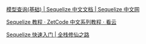 [模型查询(基础) | Sequelize 中文文档 | Sequelize 中文网](https://www.sequelize.com.cn/core-concepts/model-querying-basics#%E5%AE%9E%E7%94%A8%E6%96%B9%E6%B3%95)

[Sequelize 教程 · ZetCode 中文系列教程 · 看云](https://www.kancloud.cn/apachecn/zetcode-zh/1950587)

[Sequelize 快速入门 | 全栈修仙之路](http://www.semlinker.com/node-sequelize-quickstart/)

